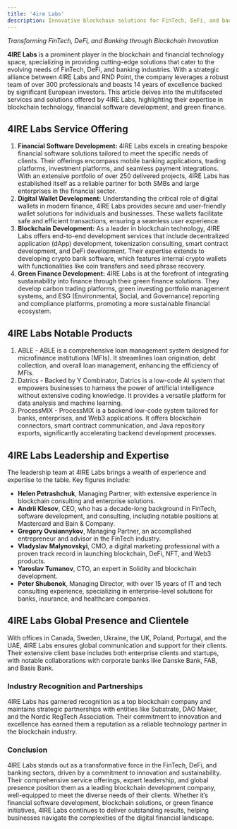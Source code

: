 ```yaml
---
title: '4ire Labs'
description: Innovative blockchain solutions for FinTech, DeFi, and banking by 4IRE Labs, driving efficiency, sustainability, and global market success.
---
```


*Transforming FinTech, DeFi, and Banking through Blockchain Innovation*

**4IRE Labs** is a prominent player in the blockchain and financial technology space, specializing in providing cutting-edge solutions that cater to the evolving needs of FinTech, DeFi, and banking industries. With a strategic alliance between 4IRE Labs and RND Point, the company leverages a robust team of over 300 professionals and boasts 14 years of excellence backed by significant European investors. This article delves into the multifaceted services and solutions offered by 4IRE Labs, highlighting their expertise in blockchain technology, financial software development, and green finance.

## 4IRE Labs Service Offering
1. **Financial Software Development:** 4IRE Labs excels in creating bespoke financial software solutions tailored to meet the specific needs of clients. Their offerings encompass mobile banking applications, trading platforms, investment platforms, and seamless payment integrations. With an extensive portfolio of over 250 delivered projects, 4IRE Labs has established itself as a reliable partner for both SMBs and large enterprises in the financial sector.
2. **Digital Wallet Development:** Understanding the critical role of digital wallets in modern finance, 4IRE Labs provides secure and user-friendly wallet solutions for individuals and businesses. These wallets facilitate safe and efficient transactions, ensuring a seamless user experience.
3. **Blockchain Development:** As a leader in blockchain technology, 4IRE Labs offers end-to-end development services that include decentralized application (dApp) development, tokenization consulting, smart contract development, and DeFi development. Their expertise extends to developing crypto bank software, which features internal crypto wallets with functionalities like coin transfers and seed phrase recovery.
4. **Green Finance Development:** 4IRE Labs is at the forefront of integrating sustainability into finance through their green finance solutions. They develop carbon trading platforms, green investing portfolio management systems, and ESG (Environmental, Social, and Governance) reporting and compliance platforms, promoting a more sustainable financial ecosystem.

## 4IRE Labs Notable Products
1.  ABLE - ABLE is a comprehensive loan management system designed for microfinance institutions (MFIs). It streamlines loan origination, debt collection, and overall loan management, enhancing the efficiency of MFIs.
2. Datrics - Backed by Y Combinator, Datrics is a low-code AI system that empowers businesses to harness the power of artificial intelligence without extensive coding knowledge. It provides a versatile platform for data analysis and machine learning.
3. ProcessMIX - ProcessMIX is a backend low-code system tailored for banks, enterprises, and Web3 applications. It offers blockchain connectors, smart contract communication, and Java repository exports, significantly accelerating backend development processes.

## 4IRE Labs Leadership and Expertise
The leadership team at 4IRE Labs brings a wealth of experience and expertise to the table. Key figures include:
- **Helen Petrashchuk**, Managing Partner, with extensive experience in blockchain consulting and enterprise solutions.
- **Andrii Klesov**, CEO, who has a decade-long background in FinTech, software development, and consulting, including notable positions at Mastercard and Bain &amp; Company.
- **Gregory Ovsiannykov**, Managing Partner, an accomplished entrepreneur and advisor in the FinTech industry.
- **Vladyslav Malynovskyi**, CMO, a digital marketing professional with a proven track record in launching blockchain, DeFi, NFT, and Web3 products.
- **Yaroslav Tumanov**, CTO, an expert in Solidity and blockchain development.
- **Peter Shubenok**, Managing Director, with over 15 years of IT and tech consulting experience, specializing in enterprise-level solutions for banks, insurance, and healthcare companies.

## 4IRE Labs Global Presence and Clientele
With offices in Canada, Sweden, Ukraine, the UK, Poland, Portugal, and the UAE, 4IRE Labs ensures global communication and support for their clients. Their extensive client base includes both enterprise clients and startups, with notable collaborations with corporate banks like Danske Bank, FAB, and Basis Bank.

### Industry Recognition and Partnerships
4IRE Labs has garnered recognition as a top blockchain company and maintains strategic partnerships with entities like Substrate, DAO Maker, and the Nordic RegTech Association. Their commitment to innovation and excellence has earned them a reputation as a reliable technology partner in the blockchain industry.

### Conclusion
4IRE Labs stands out as a transformative force in the FinTech, DeFi, and banking sectors, driven by a commitment to innovation and sustainability. Their comprehensive service offerings, expert leadership, and global presence position them as a leading blockchain development company, well-equipped to meet the diverse needs of their clients. Whether it’s financial software development, blockchain solutions, or green finance initiatives, 4IRE Labs continues to deliver outstanding results, helping businesses navigate the complexities of the digital financial landscape.
